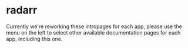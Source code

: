 # radarr

Currently we're reworking these intropages for each app, please use the menu on the left to select other available documentation pages for each app, including this one.
